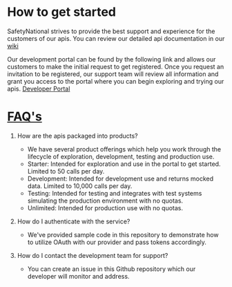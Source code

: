 
# How to get started 
SafetyNational strives to provide the best support and experience for the customers of our apis.  You can review our detailed api documentation in our <a href="https://github.com/SafetyNationalPublic/apis/wiki">wiki</a> 

Our development portal can be found by the following link and allows our customers to make the initial request to get registered. Once you request an invitation to be registered, our support team will review all information and grant you access to the portal where you can begin exploring and trying our apis. 
<a href="https://apidev-portal.safetynational.com/">Developer Portal</a>  

#  <a href="https://apidev-portal.safetynational.com/faqs#hzECc">FAQ's</a> 
1. How are the apis packaged into products?
   - We have several product offerings which help you work through the lifecycle of exploration, development, testing and production use. 
   - Starter: Intended for exploration and use in the portal to get started. Limited to 50 calls per day.
   - Development: Intended for development use and returns mocked data.  Limited to 10,000 calls per day.
   - Testing: Intended for testing and integrates with test systems simulating the production environment with no quotas.
   - Unlimited: Intended for production use with no quotas.  

2. How do I authenticate with the service?
   - We've provided sample code in this repository to demonstrate how to utilize OAuth with our provider and pass tokens accordingly.
   
3. How do I contact the development team for support?
   - You can create an issue in this Github repository which our developer will monitor and address.

